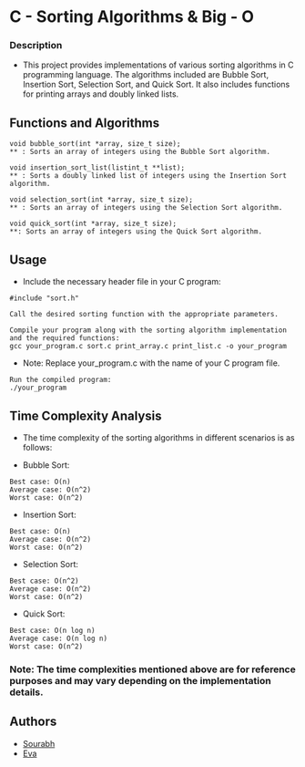 # C - Sorting Algorithms & Big - O

### Description
* This project provides implementations of various sorting algorithms in C programming language. The algorithms included are Bubble Sort, Insertion Sort, Selection Sort, and Quick Sort. It also includes functions for printing arrays and doubly linked lists.

## Functions and Algorithms
```
void bubble_sort(int *array, size_t size);
** : Sorts an array of integers using the Bubble Sort algorithm.
```
```
void insertion_sort_list(listint_t **list);
** : Sorts a doubly linked list of integers using the Insertion Sort algorithm.
```
```
void selection_sort(int *array, size_t size);
** : Sorts an array of integers using the Selection Sort algorithm.
```
```
void quick_sort(int *array, size_t size);
**: Sorts an array of integers using the Quick Sort algorithm.
```
## Usage
* Include the necessary header file in your C program:

```
#include "sort.h"
```
```
Call the desired sorting function with the appropriate parameters.
```
```
Compile your program along with the sorting algorithm implementation and the required functions:
gcc your_program.c sort.c print_array.c print_list.c -o your_program
```
- Note: Replace your_program.c with the name of your C program file.

```
Run the compiled program:
./your_program
```


## Time Complexity Analysis
* The time complexity of the sorting algorithms in different scenarios is as follows:

+ Bubble Sort:

```
Best case: O(n)
Average case: O(n^2)
Worst case: O(n^2)
```

+ Insertion Sort:
```
Best case: O(n)
Average case: O(n^2)
Worst case: O(n^2)
```

+ Selection Sort:
```
Best case: O(n^2)
Average case: O(n^2)
Worst case: O(n^2)
```

+ Quick Sort:
```
Best case: O(n log n)
Average case: O(n log n)
Worst case: O(n^2)
```
### Note: The time complexities mentioned above are for reference purposes and may vary depending on the implementation details.

## Authors

- [Sourabh](https://github.com/bsour)
- [Eva](https://github.com/contributor1_username)


